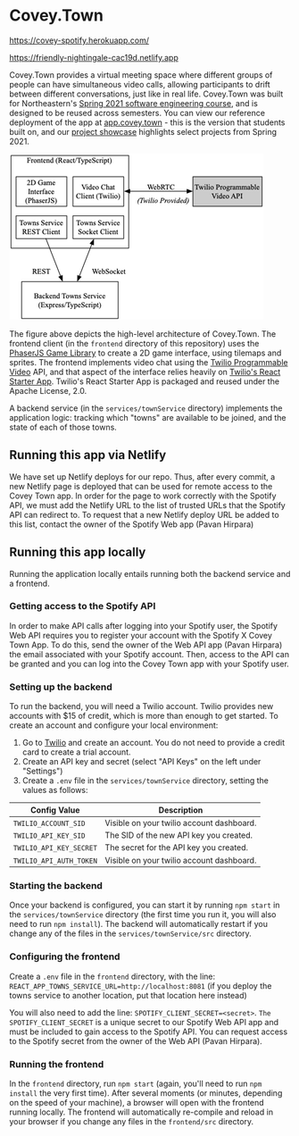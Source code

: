 # Covey.Town

https://covey-spotify.herokuapp.com/

https://friendly-nightingale-cac19d.netlify.app

Covey.Town provides a virtual meeting space where different groups of people can have simultaneous video calls, allowing participants to drift between different conversations, just like in real life.
Covey.Town was built for Northeastern's [Spring 2021 software engineering course](https://neu-se.github.io/CS4530-CS5500-Spring-2021/), and is designed to be reused across semesters.
You can view our reference deployment of the app at [app.covey.town](https://app.covey.town/) - this is the version that students built on, and our [project showcase](https://neu-se.github.io/CS4530-CS5500-Spring-2021/project-showcase) highlights select projects from Spring 2021.

![Covey.Town Architecture](docs/covey-town-architecture.png)

The figure above depicts the high-level architecture of Covey.Town.
The frontend client (in the `frontend` directory of this repository) uses the [PhaserJS Game Library](https://phaser.io) to create a 2D game interface, using tilemaps and sprites.
The frontend implements video chat using the [Twilio Programmable Video](https://www.twilio.com/docs/video) API, and that aspect of the interface relies heavily on [Twilio's React Starter App](https://github.com/twilio/twilio-video-app-react). Twilio's React Starter App is packaged and reused under the Apache License, 2.0.

A backend service (in the `services/townService` directory) implements the application logic: tracking which "towns" are available to be joined, and the state of each of those towns.

## Running this app via Netlify

We have set up Netlify deploys for our repo. Thus, after every commit, a new Netlify page is deployed that can be used for remote access to the Covey Town app. In order for the page to work correctly with the Spotify API, we must add the Netlify URL to the list of trusted URLs that the Spotify API can redirect to. To request that a new Netlify deploy URL be added to this list, contact the owner of the Spotify Web app (Pavan Hirpara)

## Running this app locally

Running the application locally entails running both the backend service and a frontend.

### Getting access to the Spotify API

In order to make API calls after logging into your Spotify user, the Spotify Web API requires you to register your account with the Spotify X Covey Town App. To do this, send the owner of the Web API app (Pavan Hirpara) the email associated with your Spotify account. Then, access to the API can be granted and you can log into the Covey Town app with your Spotify user.

### Setting up the backend

To run the backend, you will need a Twilio account. Twilio provides new accounts with $15 of credit, which is more than enough to get started.
To create an account and configure your local environment:

1. Go to [Twilio](https://www.twilio.com/) and create an account. You do not need to provide a credit card to create a trial account.
2. Create an API key and secret (select "API Keys" on the left under "Settings")
3. Create a `.env` file in the `services/townService` directory, setting the values as follows:

| Config Value            | Description                                                  |
| ----------------------- | ------------------------------------------------------------ |
| `TWILIO_ACCOUNT_SID`    | Visible on your twilio account dashboard.                    |
| `TWILIO_API_KEY_SID`    | The SID of the new API key you created.                      |
| `TWILIO_API_KEY_SECRET` | The secret for the API key you created.                      |
| `TWILIO_API_AUTH_TOKEN` | Visible on your twilio account dashboard.                    |

### Starting the backend

Once your backend is configured, you can start it by running `npm start` in the `services/townService` directory (the first time you run it, you will also need to run `npm install`).
The backend will automatically restart if you change any of the files in the `services/townService/src` directory.

### Configuring the frontend

Create a `.env` file in the `frontend` directory, with the line: `REACT_APP_TOWNS_SERVICE_URL=http://localhost:8081` (if you deploy the towns service to another location, put that location here instead)

You will also need to add the line: `SPOTIFY_CLIENT_SECRET=<secret>`. `The SPOTIFY_CLIENT_SECRET` is a unique secret to our Spotify Web API app and must be included to gain access to the Spotify API. You can request access to the Spotify secret from the owner of the Web API (Pavan Hirpara).

### Running the frontend

In the `frontend` directory, run `npm start` (again, you'll need to run `npm install` the very first time). After several moments (or minutes, depending on the speed of your machine), a browser will open with the frontend running locally.
The frontend will automatically re-compile and reload in your browser if you change any files in the `frontend/src` directory.
